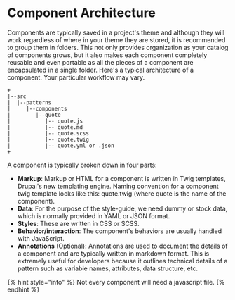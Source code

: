 # Component Architecture

Components are typically saved in a project's theme and although they will work regardless of where in your theme they are stored, it is recommended to group them in folders. This not only provides organization as your catalog of components grows, but it also makes each component completely reusable and even portable as all the pieces of a component are encapsulated in a single folder. Here's a typical architecture of a component. Your particular workflow may vary.

```text
+
|--src
|  |--patterns
|     |--components
|        |--quote
|           |-- quote.js
|           |-- quote.md
|           |-- quote.scss
|           |-- quote.twig
|           |-- quote.yml or .json
+
```

A component is typically broken down in four parts:

* **Markup**: Markup or HTML for a component is written in Twig templates, Drupal's new templating engine. Naming convention for a component twig template looks like this: quote.twig \(where quote is the name of the component\).
* **Data**: For the purpose of the style-guide, we need dummy or stock data, which is normally provided in YAML or JSON format.
* **Styles**: These are written in CSS or SCSS.
* **Behavior/interaction**: The component's behaviors are usually handled with JavaScript.
* **Annotations** \(Optional\): Annotations are used to document the details of a component and are typically written in markdown format. This is extremely useful for developers because it outlines technical details of a pattern such as variable names, attributes, data structure, etc.

{% hint style="info" %}
Not every component will need a javascript file.
{% endhint %}

